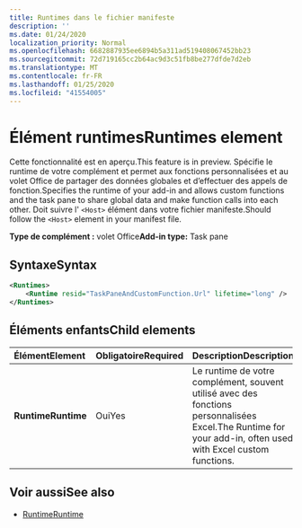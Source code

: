 ```yaml
---
title: Runtimes dans le fichier manifeste
description: ''
ms.date: 01/24/2020
localization_priority: Normal
ms.openlocfilehash: 6682887935ee6894b5a311ad519408067452bb23
ms.sourcegitcommit: 72d719165cc2b64ac9d3c51fb8be277dfde7d2eb
ms.translationtype: MT
ms.contentlocale: fr-FR
ms.lasthandoff: 01/25/2020
ms.locfileid: "41554005"
---
```

# <a name="runtimes-element"></a><span data-ttu-id="01b65-102">Élément runtimes</span><span class="sxs-lookup"><span data-stu-id="01b65-102">Runtimes element</span></span>

<span data-ttu-id="01b65-103">Cette fonctionnalité est en aperçu.</span><span class="sxs-lookup"><span data-stu-id="01b65-103">This feature is in preview.</span></span> <span data-ttu-id="01b65-104">Spécifie le runtime de votre complément et permet aux fonctions personnalisées et au volet Office de partager des données globales et d’effectuer des appels de fonction.</span><span class="sxs-lookup"><span data-stu-id="01b65-104">Specifies the runtime of your add-in and allows custom functions and the task pane to share global data and make function calls into each other.</span></span> <span data-ttu-id="01b65-105">Doit suivre l' `<Host>` élément dans votre fichier manifeste.</span><span class="sxs-lookup"><span data-stu-id="01b65-105">Should follow the `<Host>` element in your manifest file.</span></span>

<span data-ttu-id="01b65-106">**Type de complément :** volet Office</span><span class="sxs-lookup"><span data-stu-id="01b65-106">**Add-in type:** Task pane</span></span>

## <a name="syntax"></a><span data-ttu-id="01b65-107">Syntaxe</span><span class="sxs-lookup"><span data-stu-id="01b65-107">Syntax</span></span>

```XML
<Runtimes>
    <Runtime resid="TaskPaneAndCustomFunction.Url" lifetime="long" />
</Runtimes>
```

## <a name="child-elements"></a><span data-ttu-id="01b65-108">Éléments enfants</span><span class="sxs-lookup"><span data-stu-id="01b65-108">Child elements</span></span>

|  <span data-ttu-id="01b65-109">Élément</span><span class="sxs-lookup"><span data-stu-id="01b65-109">Element</span></span> |  <span data-ttu-id="01b65-110">Obligatoire</span><span class="sxs-lookup"><span data-stu-id="01b65-110">Required</span></span>  |  <span data-ttu-id="01b65-111">Description</span><span class="sxs-lookup"><span data-stu-id="01b65-111">Description</span></span>  |
|:-----|:-----|:-----|
|  <span data-ttu-id="01b65-112">**Runtime**</span><span class="sxs-lookup"><span data-stu-id="01b65-112">**Runtime**</span></span>     | <span data-ttu-id="01b65-113">Oui</span><span class="sxs-lookup"><span data-stu-id="01b65-113">Yes</span></span> |  <span data-ttu-id="01b65-114">Le runtime de votre complément, souvent utilisé avec des fonctions personnalisées Excel.</span><span class="sxs-lookup"><span data-stu-id="01b65-114">The Runtime for your add-in, often used with Excel custom functions.</span></span>

## <a name="see-also"></a><span data-ttu-id="01b65-115">Voir aussi</span><span class="sxs-lookup"><span data-stu-id="01b65-115">See also</span></span>

- [<span data-ttu-id="01b65-116">Runtime</span><span class="sxs-lookup"><span data-stu-id="01b65-116">Runtime</span></span>](runtime.md)
